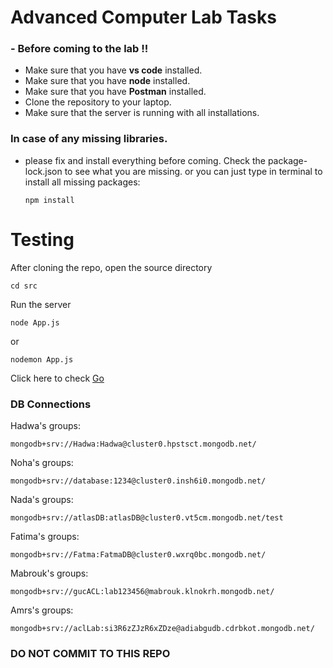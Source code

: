 # Advanced Computer Lab Tasks
### - Before coming to the lab !!
* Make sure that you have **vs code** installed.
* Make sure that you have **node** installed.
* Make sure that you have **Postman** installed.
* Clone the repository to your laptop.
* Make sure that the server is running with all installations.

### In case of any missing libraries. 
- please fix and install everything before coming. Check the package-lock.json to see what you are missing.
or you can just type in terminal to install all missing packages:
    ```
    npm install 
    ```
# Testing
After cloning the repo, open the source directory

```
cd src
```

Run the server

```
node App.js
```

or

```
nodemon App.js
```

Click here to check [Go](http://localhost:8000/home)

###  DB Connections

Hadwa's groups:
 ```
 mongodb+srv://Hadwa:Hadwa@cluster0.hpstsct.mongodb.net/
 ```

Noha's groups:
 ``` 
 mongodb+srv://database:1234@cluster0.insh6i0.mongodb.net/
 ```

Nada's groups:
 ```
 mongodb+srv://atlasDB:atlasDB@cluster0.vt5cm.mongodb.net/test
```

Fatima's groups:
 ```
mongodb+srv://Fatma:FatmaDB@cluster0.wxrq0bc.mongodb.net/
```
Mabrouk's groups:
 ```
mongodb+srv://gucACL:lab123456@mabrouk.klnokrh.mongodb.net/
```
Amrs's groups:
 ```
mongodb+srv://aclLab:si3R6zZJzR6xZDze@adiabgudb.cdrbkot.mongodb.net/
```
### **DO NOT COMMIT TO THIS REPO**
